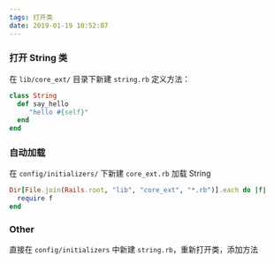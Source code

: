 ```yaml
---
tags: 打开类
date: 2019-01-19 10:52:07
---
```


### 打开 String 类

在 `lib/core_ext/` 目录下新建 `string.rb`  定义方法：

```ruby
class String
  def say_hello
     "hello #{self}"
  end
end
```

### 自动加载

在 `config/initializers/` 下新建 `core_ext.rb` 加载 String

```ruby
Dir[File.join(Rails.root, "lib", "core_ext", "*.rb")].each do |f| 
  require f
end
```

### Other

直接在 `config/initializers` 中新建 `string.rb`，重新打开类，添加方法
